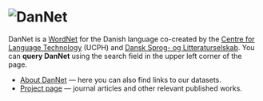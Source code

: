 # ![DanNet](/images/dannet-logo-black.svg)

DanNet is a  [WordNet][WordNet] for the Danish language co-created by the [Centre for Language Technology][CST] (UCPH) and [Dansk Sprog- og Litteraturselskab][DSL]. You can **query DanNet** using the search field in the upper left corner of the page.

* [About DanNet][about] — here you can also find links to our datasets.
* [Project page][projectpage] — journal articles and other relevant published works.

[projectpage]: https://cst.ku.dk/projekter/dannet "DanNet project page"
[about]: /dannet/page/about "About DanNet"
[DSL]: https://dsl.dk/ "Dansk Sprog- og Litteraturselskab"
[CST]: https://cst.ku.dk/english "Centre for Language Technology (University of Copenhagen)"
[Carlsbergfondet]: https://www.carlsbergfondet.dk/en "The Carlsberg Foundation"
[WordNet]: https://wordnet.princeton.edu/ "What is WordNet?"
